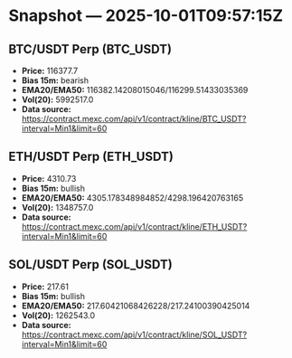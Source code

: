 # Snapshot — 2025-10-01T09:57:15Z

## BTC/USDT Perp (BTC_USDT)
- **Price:** 116377.7
- **Bias 15m:** bearish
- **EMA20/EMA50:** 116382.14208015046/116299.51433035369
- **Vol(20):** 5992517.0
- **Data source:** https://contract.mexc.com/api/v1/contract/kline/BTC_USDT?interval=Min1&limit=60

## ETH/USDT Perp (ETH_USDT)
- **Price:** 4310.73
- **Bias 15m:** bullish
- **EMA20/EMA50:** 4305.178348984852/4298.196420763165
- **Vol(20):** 1348757.0
- **Data source:** https://contract.mexc.com/api/v1/contract/kline/ETH_USDT?interval=Min1&limit=60

## SOL/USDT Perp (SOL_USDT)
- **Price:** 217.61
- **Bias 15m:** bullish
- **EMA20/EMA50:** 217.60421068426228/217.24100390425014
- **Vol(20):** 1262543.0
- **Data source:** https://contract.mexc.com/api/v1/contract/kline/SOL_USDT?interval=Min1&limit=60
